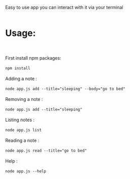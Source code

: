 Easy to use app you can interact with it via your terminal <br><br>
# Usage:<br><br>
First install npm packages:<br><br>
`npm install`<br><br>
Adding a note :<br><br>
`node app.js add --title="sleeping" --body="go to bed"`<br><br>
Removing a note :<br><br>
`node app.js add --title="sleeping"`<br><br>
Listing notes :<br><br>
`node app.js list`<br><br>
Reading a note :<br><br>
`node app.js read --title="go to bed"`<br><br>
Help :<br><br>
`node app.js --help`<br><br>


